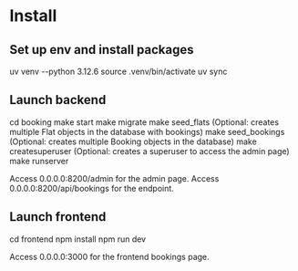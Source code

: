 # Install

## Set up env and install packages

uv venv --python 3.12.6
source .venv/bin/activate
uv sync

## Launch backend

cd booking
make start
make migrate
make seed_flats (Optional: creates multiple Flat objects in the database with bookings)
make seed_bookings (Optional: creates multiple Booking objects in the database)
make createsuperuser (Optional: creates a superuser to access the admin page)
make runserver

Access 0.0.0.0:8200/admin for the admin page.
Access 0.0.0.0:8200/api/bookings for the endpoint.

## Launch frontend

cd frontend
npm install
npm run dev

Access 0.0.0.0:3000 for the frontend bookings page.
